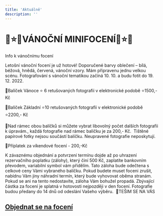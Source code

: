 ```yaml
---
title: 'Aktuálně'
description: ''
---
```


# 🎄⭐️🎄VÁNOČNÍ MINIFOCENÍ🎄⭐️🎄

Info k vánočnímu focení

Letošní vánoční focení je už hotové! Doporučené barvy oblečení – bílá, béžová, hnědá, červená, vánoční vzory. Mám připravenu jednu velkou scénu. Fotografování s vánoční tematikou začíná 10. 10. a budu fotit do 19. 12. 2022.

🎄Balíček Vánoce ⭐️ 6 retušovaných fotografii v elektronické podobě ⭐️1500,- Kč

🎄Balíček Základní ⭐️10 retušovaných fotografii v elektronické podobě ⭐️2200,- Kč 

🎄Nad rámec obou balíčků si můžete vybrat libovolný počet dalších fotografii k úpravám., každá fotografie nad rámec baličku je za 200,- Kč.  Tištěné papírové fotky nejsou součástí balíčku. Neupravené fotografie neposkytují.

🌲Příplatek za víkendové focení - 200,-Kč

K závaznému objednání a potvrzení termínu dojde až po uhrazení rezervačního poplatku (zálohy), který činí 500 Kč, zaplatíte bankovním převodem, variabilní symbol vám přidělím. Tato záloha bude odečtena s celkové ceny Vámi vybraného balíčku. Pokud budete muset foceni zrušit, nabídnu Vám jiny náhradní termín, který bude vyhovovat oběma stranám. Pokud se ani na tento nedostavíte, záloha Vám bohužel propadá. Zbývající částka za focení je splatná v hotovosti nejpozději v den focení. Fotografie budou předany do 14 dnů od odeslání Vašeho výběru. 
🎄TEŠIM SE NA VÁS

## [**Objednat se na focení**](/contact) 
